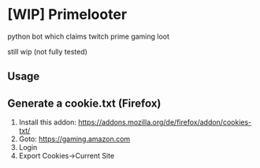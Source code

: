 # [WIP] Primelooter
python bot which claims twitch prime gaming loot

still wip (not fully tested)

## Usage

## Generate a cookie.txt (Firefox)
 1. Install this addon: https://addons.mozilla.org/de/firefox/addon/cookies-txt/
 2. Goto: https://gaming.amazon.com
 3. Login
 4. Export Cookies->Current Site